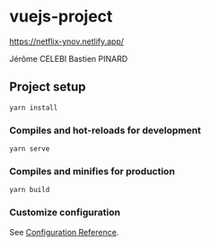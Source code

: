 # vuejs-project

https://netflix-ynov.netlify.app/

Jérôme CELEBI
Bastien PINARD

## Project setup

```
yarn install
```

### Compiles and hot-reloads for development

```
yarn serve
```

### Compiles and minifies for production

```
yarn build
```

### Customize configuration

See [Configuration Reference](https://cli.vuejs.org/config/).
